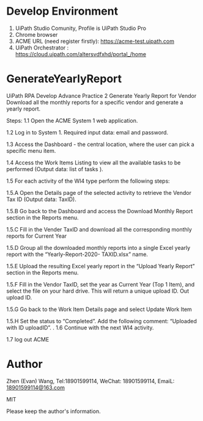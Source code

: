# Develop Environment
1. UiPath Studio Comunity, Profile is UiPath Studio Pro
2. Chrome browser
3. ACME URL (need register firstly): https://acme-test.uipath.com
4. UiPath Orchestrator : https://cloud.uipath.com/altersvdfxhd/portal_/home

# GenerateYearlyReport
 UiPath RPA Develop Advance Practice 2
Generate Yearly Report for Vendor
Download all the monthly reports for a specific vendor and generate a yearly report. 

Steps: 
1.1 Open the ACME System 1 web application.

1.2 Log in to System 1. Required input data: email and password.

1.3 Access the Dashboard - the central location, where the user can pick a specific menu item.

1.4 Access the Work Items Listing to view all the available tasks to be performed (Output data: list of tasks ).

1.5 For each activity of the WI4 type perform the following steps:

1.5.A Open the Details page of the selected activity to retrieve the Vendor Tax ID (Output data: TaxID).

1.5.B Go back to the Dashboard and access the Download Monthly Report section in the Reports menu.

1.5.C Fill in the Vender TaxID and download all the corresponding monthly reports for Current Year

1.5.D Group all the downloaded monthly reports into a single Excel yearly report with the
“Yearly-Report-2020- TAXID.xlsx” name.

1.5.E Upload the resulting Excel yearly report in the “Upload Yearly Report” section in the Reports menu.

1.5.F Fill in the Vendor TaxID, set the year as Current Year (Top 1 Item), and select the file on your hard drive. This will return a unique upload ID. Out upload ID. 

1.5.G Go back to the Work Item Details page and select Update Work Item

1.5.H Set the status to “Completed”. Add the following comment: “Uploaded with ID uploadID”. 
.
1.6 Continue with the next WI4 activity. 

1.7 log out ACME
 
# Author
Zhen (Evan) Wang, Tel:18901599114, WeChat: 18901599114, EmaiL: 18901599114@163.com

MIT

Please keep the author's information.
